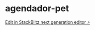 # agendador-pet

[Edit in StackBlitz next generation editor ⚡️](https://stackblitz.com/~/github.com/Roberto-Peres-Neto/agendador-pet)